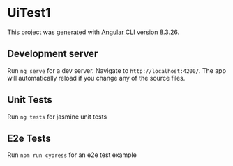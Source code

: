 # UiTest1

This project was generated with [Angular CLI](https://github.com/angular/angular-cli) version 8.3.26.

## Development server

Run `ng serve` for a dev server. Navigate to `http://localhost:4200/`. The app will automatically reload if you change any of the source files.

## Unit Tests
Run `ng tests` for jasmine unit tests

## E2e Tests
Run `npm run cypress` for an e2e test example

